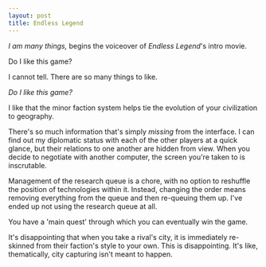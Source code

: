 ```yaml
---
layout: post
title: Endless Legend
---
```


*I am many things,* begins the voiceover of *Endless Legend*'s intro movie.

Do I like this game?

I cannot tell. There are so many things to like.

*Do I like this game?*

I like that the minor faction system helps tie the evolution of your civilization to geography.

There's so much information that's simply *missing* from the interface. I can find out my diplomatic status with each of the other players at a quick glance, but their relations to one another are hidden from view. When you decide to negotiate with another computer, the screen you're taken to is inscrutable.

Management of the research queue is a chore, with no option to reshuffle the position of technologies within it. Instead, changing the order means removing everything from the queue and then re-queuing them up. I've ended up not using the research queue at all.

You have a 'main quest' through which you can eventually win the game.

It's disappointing that when you take a rival's city, it is immediately re-skinned from their faction's style to your own. This is disappointing. It's like, thematically, city capturing isn't meant to happen.
